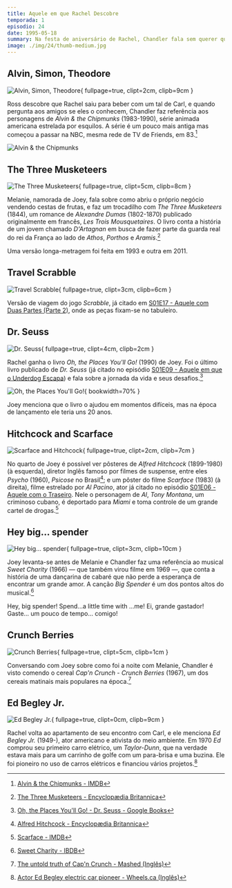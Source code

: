 ```yaml
---
title: Aquele em que Rachel Descobre
temporada: 1
episodio: 24
date: 1995-05-18
summary: Na festa de aniversário de Rachel, Chandler fala sem querer que Ross está apaixonado por ela.
image: ./img/24/thumb-medium.jpg
---
```


## Alvin, Simon, Theodore

![Alvin, Simon, Theodore](./img/24/alvin-simon-theodore.png){ fullpage=true, clipt=2cm, clipb=9cm }

<cena>
  <ross
    original="- Do you guys know who Carl is?"
    traducao="- Alguém sabe quem é esse tal de Carl?"
  />
  <chandler
    original="- Let's see. Alvin, Simon, Theodore... No."
    traducao="- Deixa eu ver. Alvin, Simon, Theodore... Não."
  />
</cena>

<!-- {"latex":[{"begin":{"tag":"col-1","width":0.4}}]} -->

Ross descobre que Rachel saiu para beber com um tal de Carl, e quando
pergunta aos amigos se eles o conhecem, Chandler faz referência aos
personagens de *Alvin & the Chipmunks* (1983-1990), série animada americana
estrelada por esquilos. A série é um pouco mais antiga mas começou a passar
na NBC, mesma rede de TV de Friends, em 83.[^alvin-imdb]

<!--{"latex":[{"end":{"tag":"col-1"}},{"begin":{"tag":"col-2","width":0.6}}]}-->

![Alvin & the Chipmunks](./img/24/alvin-chipmunks.png)

<!--{"latex":[{"end":{"tag":"col-2"}}]}-->

[^alvin-imdb]: [Alvin & the Chipmunks - IMDB](https://www.imdb.com/title/tt0084972/)

## The Three Musketeers

![The Three Musketeers](./img/24/the-three-musketeers.png){ fullpage=true, clipt=5cm, clipb=8cm }

<cena>
    <joey
        original="- Like &quot;The Three Musketeers&quot;, only with fruit."
        traducao="- Igual aos &quot;Três Mosqueteiros&quot;, mas com frutas."
    />
</cena>

Melanie, namorada de Joey, fala sobre como abriu o próprio negócio vendendo
cestas de frutas, e faz um trocadilho com *The Three Musketeers* (1844), um
romance de *Alexandre Dumas* (1802-1870) publicado originalmente em francês,
*Les Trois Mousquetaires*. O livro conta a história de um jovem chamado *D'Artagnan*
em busca de fazer parte da guarda real do rei da França ao lado de
*Athos*, *Porthos* e *Aramis*.[^musketeers-britannica]

Uma versão longa-metragem foi feita em 1993 e outra em 2011.

[^musketeers-britannica]: [The Three Musketeers - Encyclopædia Britannica](https://www.britannica.com/topic/The-Three-Musketeers)

## Travel Scrabble

![Travel Scrabble](./img/24/travel-scrabble.png){ fullpage=true, clipt=3cm, clipb=6cm }

<cena no-breakable>
    <rachel
        original="- It rattles. It's... Travel Scrabble."
        traducao="- Faz barulho. É... Palavras Cruzadas para viagem."
    />
</cena>

Versão de viagem do jogo *Scrabble*, já citado em [S01E17 - Aquele com Duas Partes (Parte 2)](/temporada/1/episodio/17/#scrabble), onde as peças
fixam-se no tabuleiro.

## Dr. Seuss

![Dr. Seuss](./img/24/dr-seuss.png){ fullpage=true, clipt=4cm, clipb=2cm }

<cena>
  <rachel
    original="- Feels like a book. And it's a book!"
    traducao="- Parece um livro. É um livro!"
  />
  <phoebe
    original="- It's Dr. Seuss!"
    traducao="- É Dr. Seuss!"
  />
</cena>

<!-- {"latex":[{"begin":{"tag":"col-1","width":0.5}}]} -->

Rachel ganha o livro *Oh, the Places You'll Go!* (1990) de Joey. Foi o
último livro publicado de *Dr. Seuss* (já citado no episódio
[S01E09 - Aquele em que o Underdog Escapa](/temporada/1/episodio/9/#yertle-the-turtle)) e fala sobre a jornada da vida e seus desafios.[^places-book]

<!--{"latex":[{"end":{"tag":"col-1"}},{"begin":{"tag":"col-2","width":0.5}}]}-->

![Oh, the Places You'll Go!](./img/24/places-book.jpg){ bookwidth=70% }

<!--{"latex":[{"end":{"tag":"col-2"}}]}-->

Joey menciona que o livro o ajudou em momentos difíceis, mas na época de lançamento
ele teria uns 20 anos.

[^places-book]: [Oh, the Places You'll Go! - Dr. Seuss - Google Books](https://books.google.com.br/books/about/Oh_the_Places_You_ll_Go.html?id=_LettPDhwR0C&redir_esc=y)

## Hitchcock and Scarface

![Scarface and Hitchcock](./img/24/scarface-and-hitchcock.png){ fullpage=true, clipt=2cm, clipb=7cm }

No quarto de Joey é possível ver pôsteres de *Alfred Hitchcock* (1899-1980) (à esquerda),
diretor Inglês famoso por filmes de suspense, entre eles *Psycho* (1960), *Psicose*
no Brasil[^hitchcock-britannica]; e um pôster do filme *Scarface* (1983) (à direita), filme
estrelado por *Al Pacino*, ator já citado no episódio
[S01E06 - Aquele com o Traseiro](/temporada/1/episodio/6/#al-pacino). Nele o personagem
de *Al*, *Tony Montana*, um criminoso cubano, é deportado para *Miami* e toma
controle de um grande cartel de drogas.[^scarface-imdb]

[^hitchcock-britannica]: [Alfred Hitchcock - Encyclopædia Britannica](https://www.britannica.com/biography/Alfred-Hitchcock)
[^scarface-imdb]: [Scarface - IMDB](https://www.imdb.com/title/tt0086250/)

## Hey big... spender

![Hey big... spender](./img/24/hey-big-spender.png){ fullpage=true, clipt=3cm, clipb=10cm }

<cena>
  <chandler
    original="- Hey, big..."
    traducao="- Ei, grande..."
  />
  <joey
    original="- Shh!"
    traducao="- Shh!"
  />
  <chandler
    original="- Spender."
    traducao="- Gastador."
  />
</cena>

Joey levanta-se antes de Melanie e Chandler faz uma referência ao musical
*Sweet Charity* (1966) &#8212; que também virou filme em 1969 &#8212;, que conta a história
de uma dançarina de cabaré que não perde a esperança de encontrar um grande amor.
A canção *Big Spender* é um dos pontos altos do musical.[^sweet-charity-ibdb]

<musica>
  <letra slot="original">
    Hey, big spender!
    Spend...a little time with ...me!
  </letra>
  <letra slot="traducao">
    Ei, grande gastador!
    Gaste... um pouco de tempo... comigo!
  </letra>
</musica>

[^sweet-charity-ibdb]: [Sweet Charity - IBDB](https://www.ibdb.com/broadway-production/sweet-charity-3281)

## Crunch Berries

![Crunch Berries](./img/24/crunch-berries.png){ fullpage=true, clipt=5cm, clipb=1cm }

Conversando com Joey sobre como foi a noite com Melanie, Chandler é visto comendo
o cereal *Cap'n Crunch - Crunch Berries* (1967), um dos cereais matinais mais populares
na época.[^berries-mashed]

[^berries-mashed]: [The untold truth of Cap'n Crunch - Mashed (Inglês)](https://www.mashed.com/206601/the-untold-truth-of-capn-crunch/)

## Ed Begley Jr.

![Ed Begley Jr.](./img/24/ed-begley-jr.png){ fullpage=true, clipt=0cm, clipb=9cm }

<cena>
  <carl
    original="- If I see one more picture of Ed Begley Jr. in that stupid electric car..."
    traducao="- Se eu vir mais uma foto de Ed Begley Jr. naquele estúpido carro elétrico..."
  />
</cena>

Rachel volta ao apartamento de seu encontro com Carl, e ele menciona *Ed Begley Jr.*
(1949-), ator americano e ativista do meio ambiente. Em 1970 *Ed* comprou seu primeiro
carro elétrico, um *Taylor-Dunn*, que na verdade estava mais para um carrinho de
golfe com um para-brisa e uma buzina. Ele foi pioneiro no uso de carros elétricos
e financiou vários projetos.[^begley-wheels]

[^begley-wheels]: [Actor Ed Begley electric car pioneer - Wheels.ca (Inglês)](https://www.wheels.ca/news/actor-ed-begley-electric-car-pioneer/)

